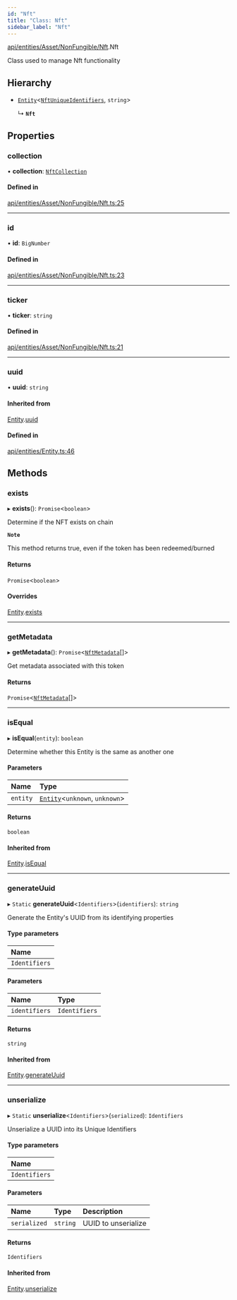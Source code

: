 ```yaml
---
id: "Nft"
title: "Class: Nft"
sidebar_label: "Nft"
---
```


[api/entities/Asset/NonFungible/Nft](../../../../../../modules/API/Entities/Asset/NonFungible/Nft/Nft.md).Nft

Class used to manage Nft functionality

## Hierarchy

- [`Entity`](../../../Entity/Entity.md)<[`NftUniqueIdentifiers`](../../../../../../modules/API/Entities/Asset/NonFungible/Nft/Nft.md#nftuniqueidentifiers), `string`\>

  ↳ **`Nft`**

## Properties

### collection

• **collection**: [`NftCollection`](../NftCollection/NftCollection.md)

#### Defined in

[api/entities/Asset/NonFungible/Nft.ts:25](https://github.com/PolymeshAssociation/polymesh-sdk/blob/d4e2c127f/src/api/entities/Asset/NonFungible/Nft.ts#L25)

___

### id

• **id**: `BigNumber`

#### Defined in

[api/entities/Asset/NonFungible/Nft.ts:23](https://github.com/PolymeshAssociation/polymesh-sdk/blob/d4e2c127f/src/api/entities/Asset/NonFungible/Nft.ts#L23)

___

### ticker

• **ticker**: `string`

#### Defined in

[api/entities/Asset/NonFungible/Nft.ts:21](https://github.com/PolymeshAssociation/polymesh-sdk/blob/d4e2c127f/src/api/entities/Asset/NonFungible/Nft.ts#L21)

___

### uuid

• **uuid**: `string`

#### Inherited from

[Entity](../../../Entity/Entity.md).[uuid](../../../Entity/Entity.md#uuid)

#### Defined in

[api/entities/Entity.ts:46](https://github.com/PolymeshAssociation/polymesh-sdk/blob/d4e2c127f/src/api/entities/Entity.ts#L46)

## Methods

### exists

▸ **exists**(): `Promise`<`boolean`\>

Determine if the NFT exists on chain

**`Note`**

 This method returns true, even if the token has been redeemed/burned

#### Returns

`Promise`<`boolean`\>

#### Overrides

[Entity](../../../Entity/Entity.md).[exists](../../../Entity/Entity.md#exists)

___

### getMetadata

▸ **getMetadata**(): `Promise`<[`NftMetadata`](../../../../../../interfaces/API/Entities/Asset/Types/NftMetadata/NftMetadata.md)[]\>

Get metadata associated with this token

#### Returns

`Promise`<[`NftMetadata`](../../../../../../interfaces/API/Entities/Asset/Types/NftMetadata/NftMetadata.md)[]\>

___

### isEqual

▸ **isEqual**(`entity`): `boolean`

Determine whether this Entity is the same as another one

#### Parameters

| Name | Type |
| :------ | :------ |
| `entity` | [`Entity`](../../../Entity/Entity.md)<`unknown`, `unknown`\> |

#### Returns

`boolean`

#### Inherited from

[Entity](../../../Entity/Entity.md).[isEqual](../../../Entity/Entity.md#isequal)

___

### generateUuid

▸ `Static` **generateUuid**<`Identifiers`\>(`identifiers`): `string`

Generate the Entity's UUID from its identifying properties

#### Type parameters

| Name |
| :------ |
| `Identifiers` |

#### Parameters

| Name | Type |
| :------ | :------ |
| `identifiers` | `Identifiers` |

#### Returns

`string`

#### Inherited from

[Entity](../../../Entity/Entity.md).[generateUuid](../../../Entity/Entity.md#generateuuid)

___

### unserialize

▸ `Static` **unserialize**<`Identifiers`\>(`serialized`): `Identifiers`

Unserialize a UUID into its Unique Identifiers

#### Type parameters

| Name |
| :------ |
| `Identifiers` |

#### Parameters

| Name | Type | Description |
| :------ | :------ | :------ |
| `serialized` | `string` | UUID to unserialize |

#### Returns

`Identifiers`

#### Inherited from

[Entity](../../../Entity/Entity.md).[unserialize](../../../Entity/Entity.md#unserialize)
